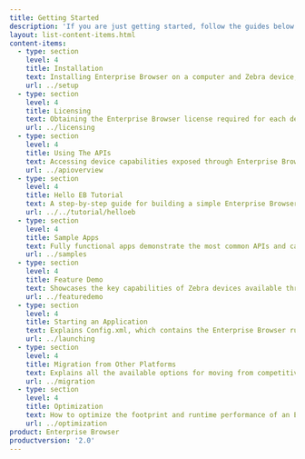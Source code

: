 ```yaml
---
title: Getting Started
description: 'If you are just getting started, follow the guides below to get your development environment setup properly and understand the foundations for using Enterprise Browser features.'
layout: list-content-items.html
content-items:
  - type: section
    level: 4
    title: Installation
    text: Installing Enterprise Browser on a computer and Zebra device, and configure them for making apps.  
    url: ../setup
  - type: section
    level: 4
    title: Licensing
    text: Obtaining the Enterprise Browser license required for each device being deployed.
    url: ../licensing
  - type: section
    level: 4
    title: Using The APIs
    text: Accessing device capabilities exposed through Enterprise Browser APIs. 
    url: ../apioverview
  - type: section
    level: 4
    title: Hello EB Tutorial
    text: A step-by-step guide for building a simple Enterprise Browser app from scratch.
    url: ../../tutorial/helloeb
  - type: section
    level: 4
    title: Sample Apps
    text: Fully functional apps demonstrate the most common APIs and can be modified as needed.
    url: ../samples
  - type: section
    level: 4
    title: Feature Demo
    text: Showcases the key capabilities of Zebra devices available through Enterprise Browser.
    url: ../featuredemo
  - type: section
    level: 4
    title: Starting an Application
    text: Explains Config.xml, which contains the Enterprise Browser runtime settings required for any EB app to run.
    url: ../launching
  - type: section
    level: 4
    title: Migration from Other Platforms
    text: Explains all the available options for moving from competitive or legacy platforms to Enterprise Browser.
    url: ../migration
  - type: section
    level: 4
    title: Optimization
    text: How to optimize the footprint and runtime performance of an Enterprise Browser app.  
    url: ../optimization
product: Enterprise Browser
productversion: '2.0'
---
```

           











